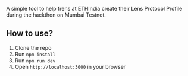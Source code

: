 A simple tool to help frens at ETHIndia create their Lens Protocol Profile during the hackthon on Mumbai Testnet.

## How to use?

1. Clone the repo
2. Run `npm install`
3. Run `npm run dev`
4. Open `http://localhost:3000` in your browser
